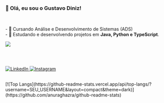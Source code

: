 ### 👋 Olá, eu sou o Gustavo Diniz!
<br>
<p>
  - 🔭 Cursando Análise e Desenvolvimento de Sistemas (ADS)<br>
  - 🌱 Estudando e desenvolvendo projetos em <strong>Java, Python e TypeScript</strong>.
</p>
<p align="left">
  <a href="https://skillicons.dev">
    <img src="https://skillicons.dev/icons?i=java,python,html,css,javascript,typescript,git,spring,linux" />
  </a>
</p>

##

<br>
<p align="left">
<a href="https://www.linkedin.com/in/gustavo-diniz-30397b29a/" target="_blank">
  <img src="https://img.shields.io/badge/LinkedIn-0077B5?style=for-the-badge&logo=linkedin&logoColor=white" alt="LinkedIn"/>
</a>
<a href="https://www.instagram.com/gdinizz_21/" target="_blank">
  <img src="https://img.shields.io/badge/Instagram-E4405F?style=for-the-badge&logo=instagram&logoColor=white" alt="Instagram"/>
</a>
</p>
<br> 
[![Top Langs](https://github-readme-stats.vercel.app/api/top-langs/?username=SEU_USERNAME&layout=compact&theme=dark)](https://github.com/anuraghazra/github-readme-stats)





